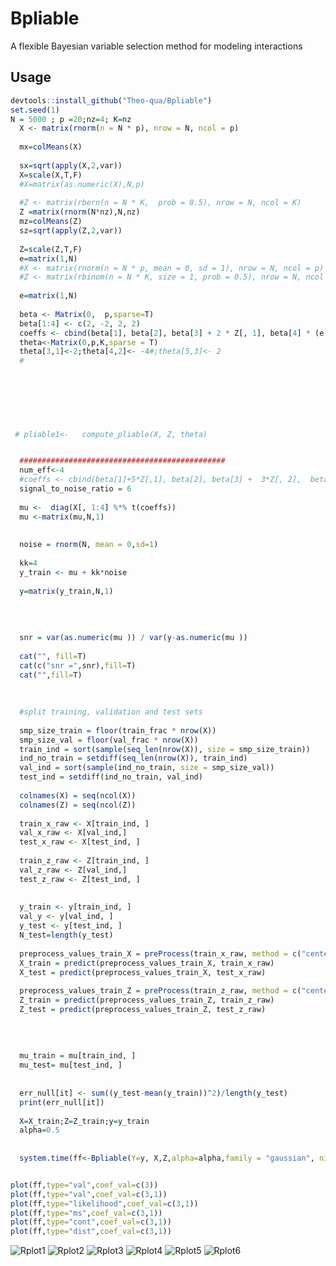 # Bpliable
A flexible Bayesian variable selection method for modeling interactions


## Usage
```r
devtools::install_github("Theo-qua/Bpliable")
set.seed(1)
N = 5000 ; p =20;nz=4; K=nz
  X <- matrix(rnorm(n = N * p), nrow = N, ncol = p)
  
  mx=colMeans(X)
  
  sx=sqrt(apply(X,2,var))
  X=scale(X,T,F)
  #X=matrix(as.numeric(X),N,p)
  
  #Z <- matrix(rbern(n = N * K,  prob = 0.5), nrow = N, ncol = K)
  Z =matrix(rnorm(N*nz),N,nz)
  mz=colMeans(Z)
  sz=sqrt(apply(Z,2,var))
  
  Z=scale(Z,T,F)
  e=matrix(1,N)
  #X <- matrix(rnorm(n = N * p, mean = 0, sd = 1), nrow = N, ncol = p)
  #Z <- matrix(rbinom(n = N * K, size = 1, prob = 0.5), nrow = N, ncol = K)
  
  e=matrix(1,N)
  
  beta <- Matrix(0,  p,sparse=T)
  beta[1:4] <- c(2, -2, 2, 2)
  coeffs <- cbind(beta[1], beta[2], beta[3] + 2 * Z[, 1], beta[4] * (e - 2 * Z[, 2]))
  theta<-Matrix(0,p,K,sparse = T)
  theta[3,1]<-2;theta[4,2]<- -4#;theta[5,3]<- 2
  #

 
  

  
  
  
 # pliable1<-	compute_pliable(X, Z, theta)


  ##############################################
  num_eff<-4
  #coeffs <- cbind(beta[1]+5*Z[,1], beta[2], beta[3] +  3*Z[, 2],  beta[4] *(e -  2*Z[, 3]),beta[5]*(e-2*Z[,4]))
  signal_to_noise_ratio = 6
 
  mu <-  diag(X[, 1:4] %*% t(coeffs))
  mu <-matrix(mu,N,1)
  
  
  noise = rnorm(N, mean = 0,sd=1)
  
  kk=4
  y_train <- mu + kk*noise
  
  y=matrix(y_train,N,1)
  
  
  
  
  snr = var(as.numeric(mu )) / var(y-as.numeric(mu ))
  
  cat("", fill=T)
  cat(c("snr =",snr),fill=T)
  cat("",fill=T)
  
 
  
  #split training, validation and test sets
 
  smp_size_train = floor(train_frac * nrow(X)) 
  smp_size_val = floor(val_frac * nrow(X))
  train_ind = sort(sample(seq_len(nrow(X)), size = smp_size_train))
  ind_no_train = setdiff(seq_len(nrow(X)), train_ind)
  val_ind = sort(sample(ind_no_train, size = smp_size_val))
  test_ind = setdiff(ind_no_train, val_ind)
  
  colnames(X) = seq(ncol(X))
  colnames(Z) = seq(ncol(Z))
 
  train_x_raw <- X[train_ind, ]
  val_x_raw <- X[val_ind,]
  test_x_raw <- X[test_ind, ]
  
  train_z_raw <- Z[train_ind, ]
  val_z_raw <- Z[val_ind,]
  test_z_raw <- Z[test_ind, ]
  
  
  y_train <- y[train_ind, ]
  val_y <- y[val_ind, ]
  y_test <- y[test_ind, ]
  N_test=length(y_test)
  
  preprocess_values_train_X = preProcess(train_x_raw, method = c("center", "scale"))
  X_train = predict(preprocess_values_train_X, train_x_raw)
  X_test = predict(preprocess_values_train_X, test_x_raw)
  
  preprocess_values_train_Z = preProcess(train_z_raw, method = c("center", "scale"))
  Z_train = predict(preprocess_values_train_Z, train_z_raw)
  Z_test = predict(preprocess_values_train_Z, test_z_raw)
  
 
  
  
  mu_train = mu[train_ind, ]
  mu_test= mu[test_ind, ]
  
  
  err_null[it] <- sum((y_test-mean(y_train))^2)/length(y_test)
  print(err_null[it])
  
  X=X_train;Z=Z_train;y=y_train
  alpha=0.5
  
  
  system.time(ff<-Bpliable(Y=y, X,Z,alpha=alpha,family = "gaussian", niter = 5000, burnin = 2000, a_rho = 2, b_rho=3,a_zeta = 2, b_zeta=3,num_update = 50, niter.update =200,burnin.update=100, verbose1 = T,verbose2 = T, lam1=1e-1,lam2=1e-1, rho_prior=TRUE, rho=0.5,zeta=0.5,c2=10^2,v2=10^2, update_tau=TRUE,option.weight.group=FALSE,option.update="global",lambda2_update=NULL) )


plot(ff,type="val",coef_val=c(3))
plot(ff,type="val",coef_val=c(3,1))
plot(ff,type="likelihood",coef_val=c(3,1))
plot(ff,type="ms",coef_val=c(3,1))
plot(ff,type="cont",coef_val=c(3,1))
plot(ff,type="dist",coef_val=c(3,1))
```
![Rplot1](https://github.com/user-attachments/assets/7c6bfce3-d06b-489e-8850-2a16683aeeba)
![Rplot2](https://github.com/user-attachments/assets/52edb2db-abdd-46bc-bc0b-bef761c2b67d)
![Rplot3](https://github.com/user-attachments/assets/18fd2987-f2be-4ff1-ae8b-724c367dcb52)
![Rplot4](https://github.com/user-attachments/assets/b9fe2fd2-6053-45ae-929c-bf9ac3701a45)
![Rplot5](https://github.com/user-attachments/assets/e795acd6-7e3f-4cd6-92de-fa77e8a9858e)
![Rplot6](https://github.com/user-attachments/assets/ef89c878-e66b-4ff4-ac26-9952f9a7b371)


